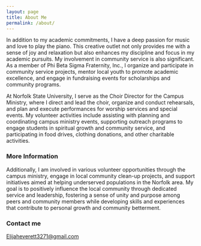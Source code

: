 ```yaml
---
layout: page
title: About Me
permalink: /about/
---
```

In addition to my academic commitments, I have a deep passion for music and love to play the piano. This creative outlet not only provides me with a sense of joy and relaxation but also enhances my discipline and focus in my academic pursuits. My involvement in community service is also significant. As a member of Phi Beta Sigma Fraternity, Inc., I organize and participate in community service projects, mentor local youth to promote academic excellence, and engage in fundraising events for scholarships and community programs.

At Norfolk State University, I serve as the Choir Director for the Campus Ministry, where I direct and lead the choir, organize and conduct rehearsals, and plan and execute performances for worship services and special events. My volunteer activities include assisting with planning and coordinating campus ministry events, supporting outreach programs to engage students in spiritual growth and community service, and participating in food drives, clothing donations, and other charitable activities.

### More Information

Additionally, I am involved in various volunteer opportunities through the campus ministry, engage in local community clean-up projects, and support initiatives aimed at helping underserved populations in the Norfolk area. My goal is to positively influence the local community through dedicated service and leadership, fostering a sense of unity and purpose among peers and community members while developing skills and experiences that contribute to personal growth and community betterment.

### Contact me

[Elijaheverett3271@gmail.com](mailto:email@domain.com)
